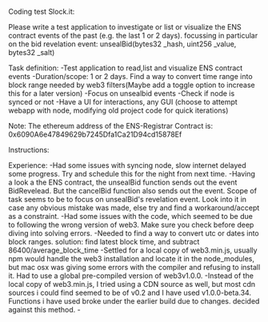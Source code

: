 Coding test Slock.it:

Please write a test application to investigate or list or visualize the ENS contract events of
 the past (e.g. the last 1 or 2 days). focussing in particular on the bid revelation event:
 unsealBid(bytes32 _hash, uint256 _value, bytes32 _salt)

Task definition: 
    -Test application to read,list and visualize ENS contract events
    -Duration/scope: 1 or 2 days. Find a way to convert time range into block range needed by web3 filters(Maybe add a toggle option to increase this for a later version)
    -Focus on unsealbid events
    -Check if node is synced or not
    -Have a UI for interactions, any GUI (choose to attempt webapp with node, modifying old project code for quick iterations)
    
Note: The ethereum address of the ENS-Registrar Contract is: 0x6090A6e47849629b7245Dfa1Ca21D94cd15878Ef

Instructions:


Experience:
    -Had some issues with syncing node, slow internet delayed some progress. Try and schedule this for the night from next time. 
    -Having a look a the ENS contract, the unsealBid function sends out the event BidRevelead. But the cancelBid function also sends out the event. Scope of task seems to be to focus on unsealBid's revelation event. Look into it in case any obvious mistake was made, else try and find a workaround/accept as a constraint. 
    -Had some issues with the code, which seemed to be due to following the wrong version of web3. Make sure you check before deep diving into solving errors. 
    -Needed to find a way to convert utc or dates into block ranges. solution: find latest block time, and subtract 86400/average_block_time
    -Settled for a local copy of web3.min.js, usually npm would handle the web3 installation and locate it in the node_modules, but mac osx was giving some errors with the compiler and refusing to install it. Had to use a global pre-compiled version of web3v1.0.0. 
    -Instead of the local copy of web3.min.js, I tried using a CDN source as well, but most cdn sources i could find seemed to be of v0.2 and I have used v1.0.0-beta.34. Functions i have used broke under the earlier build due to changes. decided against this method. 
    -